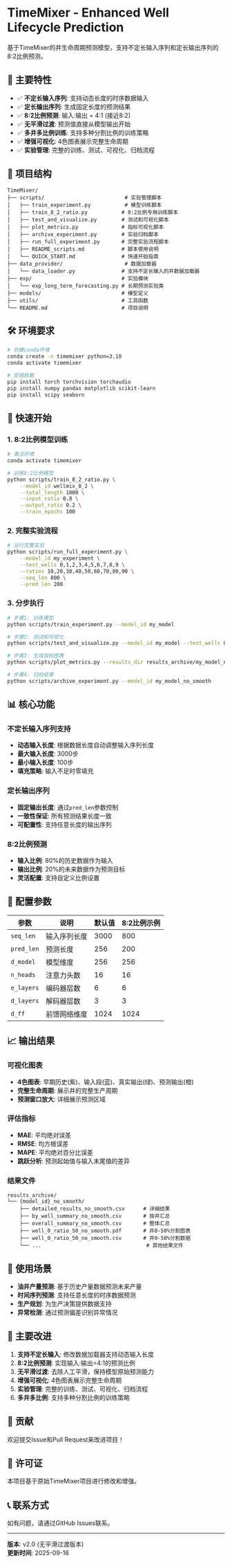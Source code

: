 # TimeMixer - Enhanced Well Lifecycle Prediction

基于TimeMixer的井生命周期预测模型，支持不定长输入序列和定长输出序列的8:2比例预测。

## 🚀 主要特性

- ✅ **不定长输入序列**: 支持动态长度的时序数据输入
- ✅ **定长输出序列**: 生成固定长度的预测结果
- ✅ **8:2比例预测**: 输入:输出 = 4:1 (接近8:2)
- ✅ **无平滑过渡**: 预测值直接从模型输出开始
- ✅ **多井多比例训练**: 支持多种分割比例的训练策略
- ✅ **增强可视化**: 4色图表展示完整生命周期
- ✅ **实验管理**: 完整的训练、测试、可视化、归档流程

## 📁 项目结构

```
TimeMixer/
├── scripts/                          # 实验管理脚本
│   ├── train_experiment.py           # 模型训练脚本
│   ├── train_8_2_ratio.py           # 8:2比例专用训练脚本
│   ├── test_and_visualize.py        # 测试和可视化脚本
│   ├── plot_metrics.py              # 指标可视化脚本
│   ├── archive_experiment.py        # 实验归档脚本
│   ├── run_full_experiment.py       # 完整实验流程脚本
│   ├── README_scripts.md            # 脚本使用说明
│   └── QUICK_START.md               # 快速开始指南
├── data_provider/                    # 数据加载器
│   └── data_loader.py               # 支持不定长输入的井数据加载器
├── exp/                             # 实验模块
│   └── exp_long_term_forecasting.py # 长期预测实验类
├── models/                          # 模型定义
├── utils/                           # 工具函数
└── README.md                        # 项目说明
```

## 🛠️ 环境要求

```bash
# 创建conda环境
conda create -n timemixer python=3.10
conda activate timemixer

# 安装依赖
pip install torch torchvision torchaudio
pip install numpy pandas matplotlib scikit-learn
pip install scipy seaborn
```

## 🚀 快速开始

### 1. 8:2比例模型训练

```bash
# 激活环境
conda activate timemixer

# 训练8:2比例模型
python scripts/train_8_2_ratio.py \
    --model_id wellmix_8_2 \
    --total_length 1000 \
    --input_ratio 0.8 \
    --output_ratio 0.2 \
    --train_epochs 100
```

### 2. 完整实验流程

```bash
# 运行完整实验
python scripts/run_full_experiment.py \
    --model_id my_experiment \
    --test_wells 0,1,2,3,4,5,6,7,8,9 \
    --ratios 10,20,30,40,50,60,70,80,90 \
    --seq_len 800 \
    --pred_len 200
```

### 3. 分步执行

```bash
# 步骤1: 训练模型
python scripts/train_experiment.py --model_id my_model

# 步骤2: 测试和可视化
python scripts/test_and_visualize.py --model_id my_model --test_wells 0,1,2,3,4

# 步骤3: 生成指标图表
python scripts/plot_metrics.py --results_dir results_archive/my_model_no_smooth

# 步骤4: 归档结果
python scripts/archive_experiment.py --model_id my_model_no_smooth
```

## 📊 核心功能

### 不定长输入序列支持

- **动态输入长度**: 根据数据长度自动调整输入序列长度
- **最大输入长度**: 3000步
- **最小输入长度**: 100步
- **填充策略**: 输入不足时零填充

### 定长输出序列

- **固定输出长度**: 通过`pred_len`参数控制
- **一致性保证**: 所有预测结果长度一致
- **可配置性**: 支持任意长度的输出序列

### 8:2比例预测

- **输入比例**: 80%的历史数据作为输入
- **输出比例**: 20%的未来数据作为预测目标
- **灵活配置**: 支持自定义比例设置

## 🔧 配置参数

| 参数 | 说明 | 默认值 | 8:2比例示例 |
|------|------|--------|-------------|
| `seq_len` | 输入序列长度 | 3000 | 800 |
| `pred_len` | 预测长度 | 256 | 200 |
| `d_model` | 模型维度 | 256 | 256 |
| `n_heads` | 注意力头数 | 16 | 16 |
| `e_layers` | 编码器层数 | 6 | 6 |
| `d_layers` | 解码器层数 | 3 | 3 |
| `d_ff` | 前馈网络维度 | 1024 | 1024 |

## 📈 输出结果

### 可视化图表
- **4色图表**: 早期历史(紫)、输入段(蓝)、真实输出(绿)、预测输出(橙)
- **完整生命周期**: 展示井的完整生产周期
- **预测窗口放大**: 详细展示预测区域

### 评估指标
- **MAE**: 平均绝对误差
- **RMSE**: 均方根误差
- **MAPE**: 平均绝对百分比误差
- **跳跃分析**: 预测起始值与输入末尾值的差异

### 结果文件
```
results_archive/
└── {model_id}_no_smooth/
    ├── detailed_results_no_smooth.csv      # 详细结果
    ├── by_well_summary_no_smooth.csv       # 按井汇总
    ├── overall_summary_no_smooth.csv       # 整体汇总
    ├── well_0_ratio_50_no_smooth.pdf       # 井0-50%分割图表
    ├── well_0_ratio_50_no_smooth.csv       # 井0-50%分割数据
    └── ...                                  # 其他结果文件
```

## 🎯 使用场景

- **油井产量预测**: 基于历史产量数据预测未来产量
- **时间序列预测**: 支持任意长度的时序数据预测
- **生产规划**: 为生产决策提供数据支持
- **异常检测**: 通过预测偏差识别异常情况

## 📝 主要改进

1. **支持不定长输入**: 修改数据加载器支持动态输入长度
2. **8:2比例预测**: 实现输入:输出=4:1的预测比例
3. **无平滑过渡**: 去除人工平滑，保持模型原始预测能力
4. **增强可视化**: 4色图表展示完整生命周期
5. **实验管理**: 完整的训练、测试、可视化、归档流程
6. **多井多比例**: 支持多种分割比例的训练策略

## 🤝 贡献

欢迎提交Issue和Pull Request来改进项目！

## 📄 许可证

本项目基于原始TimeMixer项目进行修改和增强。

## 📞 联系方式

如有问题，请通过GitHub Issues联系。

---
**版本**: v2.0 (无平滑过渡版本)  
**更新时间**: 2025-09-16

